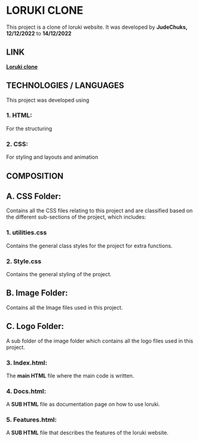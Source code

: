 # LORUKI CLONE
This project is a clone of loruki website.
It was developed by **JudeChuks, 12/12/2022** 
to **14/12/2022**

## LINK
**[Loruki clone](https://judechuks.github.io/loruki/ "Loruki clone")**

## TECHNOLOGIES / LANGUAGES
This project was developed using 
### 1. HTML: 
For the structuring
### 2. CSS:
For styling and layouts and animation

## COMPOSITION
## A. CSS Folder:
Contains all the CSS files relating to this project and are classified based on the different sub-sections of the project, which includes:

### 1. utilities.css

Contains the general class styles for the project for extra functions.

### 2. Style.css

Contains the general styling of the project.

## B. Image Folder:
Contains all the Image files used in this project.

## C. Logo Folder:
A sub folder of the image folder which contains all the logo files used in this project.

### 3. Index.html:
The **main HTML** file where the main code is written.

### 4. Docs.html:
A **SUB HTML** file as documentation page on how to use loruki.

### 5. Features.html:
A **SUB HTML** file that describes the features of the loruki website.